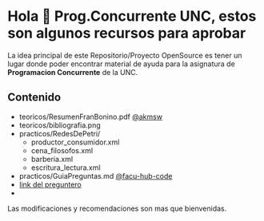 # Hola 👋 Prog.Concurrente UNC, estos son algunos recursos para aprobar

La idea principal de este Repositorio/Proyecto OpenSource es tener un lugar donde poder encontrar material de ayuda para la asignatura de **Programacion Concurrente** de la UNC. 

## Contenido
- teoricos/ResumenFranBonino.pdf [@akmsw](https://github.com/akmsw)
- teoricos/bibliografia.png
- practicos/RedesDePetri/
	- productor_consumidor.xml 
	- cena_filosofos.xml
	- barberia.xml
	- escritura_lectura.xml
- practicos/GuiaPreguntas.md [@facu-hub-code](https://github.com/Facu-hub-code)
- [link del preguntero](https://docs.google.com/document/d/1dMvB69jC6K6AQv6SJNST09_SznFLcs0rXoGxXJOS_n8/edit) 
- 

Las modificaciones y recomendaciones son mas que bienvenidas.
